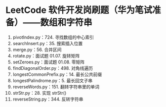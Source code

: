 # LeetCode 软件开发岗刷题（华为笔试准备）——数组和字符串
1. pivotIndex.py：724. 寻找数组的中心索引
2. searchInsert.py：35. 搜索插入位置
3. merge.py：56. 合并区间
4. rotate.py：面试题 01.07. 旋转矩阵
5. setZeroes.py：面试题 01.08. 零矩阵
6. findDiagonalOrder.py：498. 对角线遍历
7. longestCommonPrefix.py：14. 最长公共前缀
8. longestPalindrome.py：5. 最长回文子串
9. reverseWords.py：151. 翻转字符串里的单词
10. strStr.py：28. 实现 strStr()
11. reverseString.py：344. 反转字符串